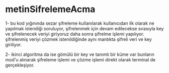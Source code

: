 # metinSifrelemeAcma
1- bu kod yığınında sezar şifreleme kullanılarak kullanıcıdan ilk olarak ne yapılmak istendiği soruluyor, şifrelenmek için devam edilecekse sırasıyla key ve şifrelenecek veriyi 
giriyoruz daha sonra şifrelme işlemi yapılıyor. şifrelenmiş veriyi çözmek istenildiğinde aynı mantıkta şifreli veri ve key giriliyor.

2- ikinci algoritma da ise gömülü bir key ve tanımlı bir küme var bunların mod'u alınarak şifreleme işlemi ve çözme işlemi direkt olarak terminal de gerçekleşiyor.
